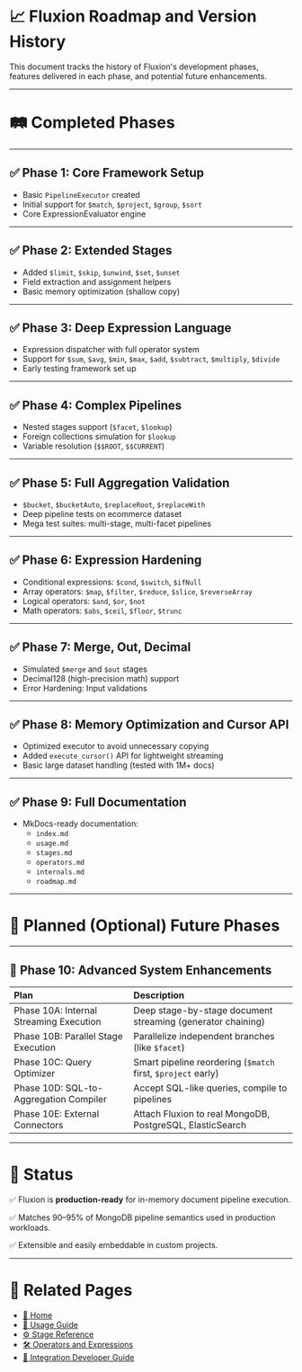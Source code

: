# 📈 Fluxion Roadmap and Version History

This document tracks the history of Fluxion's development phases,  
features delivered in each phase, and potential future enhancements.

---

# 🛤️ Completed Phases

---

## ✅ Phase 1: Core Framework Setup
- Basic `PipelineExecutor` created
- Initial support for `$match`, `$project`, `$group`, `$sort`
- Core ExpressionEvaluator engine

---

## ✅ Phase 2: Extended Stages
- Added `$limit`, `$skip`, `$unwind`, `$set`, `$unset`
- Field extraction and assignment helpers
- Basic memory optimization (shallow copy)

---

## ✅ Phase 3: Deep Expression Language
- Expression dispatcher with full operator system
- Support for `$sum`, `$avg`, `$min`, `$max`, `$add`, `$subtract`, `$multiply`, `$divide`
- Early testing framework set up

---

## ✅ Phase 4: Complex Pipelines
- Nested stages support (`$facet`, `$lookup`)
- Foreign collections simulation for `$lookup`
- Variable resolution (`$$ROOT`, `$$CURRENT`)

---

## ✅ Phase 5: Full Aggregation Validation
- `$bucket`, `$bucketAuto`, `$replaceRoot`, `$replaceWith`
- Deep pipeline tests on ecommerce dataset
- Mega test suites: multi-stage, multi-facet pipelines

---

## ✅ Phase 6: Expression Hardening
- Conditional expressions: `$cond`, `$switch`, `$ifNull`
- Array operators: `$map`, `$filter`, `$reduce`, `$slice`, `$reverseArray`
- Logical operators: `$and`, `$or`, `$not`
- Math operators: `$abs`, `$ceil`, `$floor`, `$trunc`

---

## ✅ Phase 7: Merge, Out, Decimal
- Simulated `$merge` and `$out` stages
- Decimal128 (high-precision math) support
- Error Hardening: Input validations

---

## ✅ Phase 8: Memory Optimization and Cursor API
- Optimized executor to avoid unnecessary copying
- Added `execute_cursor()` API for lightweight streaming
- Basic large dataset handling (tested with 1M+ docs)

---

## ✅ Phase 9: Full Documentation
- MkDocs-ready documentation:
  - `index.md`
  - `usage.md`
  - `stages.md`
  - `operators.md`
  - `internals.md`
  - `roadmap.md`

---

# 🚀 Planned (Optional) Future Phases

---

## 🔵 Phase 10: Advanced System Enhancements

| Plan | Description |
|:---|:---|
| Phase 10A: Internal Streaming Execution | Deep stage-by-stage document streaming (generator chaining) |
| Phase 10B: Parallel Stage Execution | Parallelize independent branches (like `$facet`) |
| Phase 10C: Query Optimizer | Smart pipeline reordering (`$match` first, `$project` early) |
| Phase 10D: SQL-to-Aggregation Compiler | Accept SQL-like queries, compile to pipelines |
| Phase 10E: External Connectors | Attach Fluxion to real MongoDB, PostgreSQL, ElasticSearch |

---

# 📢 Status

✅ Fluxion is **production-ready** for in-memory document pipeline execution.

✅ Matches 90–95% of MongoDB pipeline semantics used in production workloads.

✅ Extensible and easily embeddable in custom projects.

---

# 📖 Related Pages

- [🚀 Home](index.md)
- [📖 Usage Guide](usage.md)
- [⚙️ Stage Reference](stages/index.md)
- [🛠️ Operators and Expressions](operators/index.md)
- [🧠 Integration Developer Guide](core/integration-developer-guide.md)

